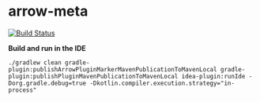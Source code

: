 # arrow-meta

[![Build Status](https://img.shields.io/endpoint.svg?url=https%3A%2F%2Factions-badge.atrox.dev%2Farrow-kt%2Farrow-meta%2Fbadge%3Fref%3Dmaster&style=flat)](https://actions-badge.atrox.dev/arrow-kt/arrow-meta/goto?ref=master)

**Build and run in the IDE**

```
./gradlew clean gradle-plugin:publishArrowPluginMarkerMavenPublicationToMavenLocal gradle-plugin:publishPluginMavenPublicationToMavenLocal idea-plugin:runIde -Dorg.gradle.debug=true -Dkotlin.compiler.execution.strategy="in-process"
```
